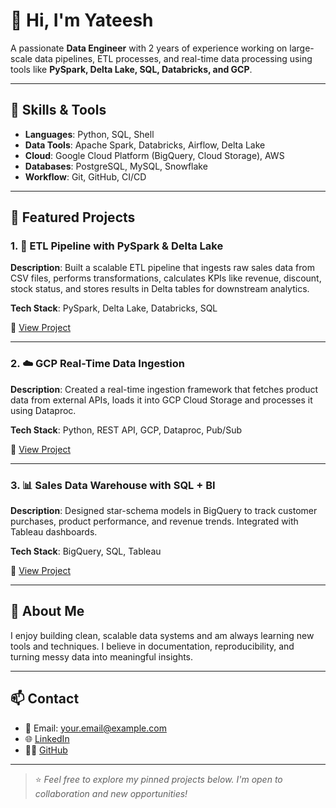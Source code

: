 # 👋 Hi, I'm Yateesh

A passionate **Data Engineer** with 2 years of experience working on large-scale data pipelines, ETL processes, and real-time data processing using tools like **PySpark, Delta Lake, SQL, Databricks, and GCP**.

---

## 🧰 Skills & Tools

- **Languages**: Python, SQL, Shell
- **Data Tools**: Apache Spark, Databricks, Airflow, Delta Lake
- **Cloud**: Google Cloud Platform (BigQuery, Cloud Storage), AWS
- **Databases**: PostgreSQL, MySQL, Snowflake
- **Workflow**: Git, GitHub, CI/CD

---

## 📂 Featured Projects

### 1. 🚀 ETL Pipeline with PySpark & Delta Lake
**Description**: Built a scalable ETL pipeline that ingests raw sales data from CSV files, performs transformations, calculates KPIs like revenue, discount, stock status, and stores results in Delta tables for downstream analytics.

**Tech Stack**: PySpark, Delta Lake, Databricks, SQL

🔗 [View Project](https://github.com/YOUR_USERNAME/etl-pyspark-delta)

---

### 2. ☁️ GCP Real-Time Data Ingestion
**Description**: Created a real-time ingestion framework that fetches product data from external APIs, loads it into GCP Cloud Storage and processes it using Dataproc.

**Tech Stack**: Python, REST API, GCP, Dataproc, Pub/Sub

🔗 [View Project](https://github.com/YOUR_USERNAME/gcp-data-ingestion)

---

### 3. 📊 Sales Data Warehouse with SQL + BI
**Description**: Designed star-schema models in BigQuery to track customer purchases, product performance, and revenue trends. Integrated with Tableau dashboards.

**Tech Stack**: BigQuery, SQL, Tableau

🔗 [View Project](https://github.com/YOUR_USERNAME/sales-dw-sql)

---

## 📝 About Me

I enjoy building clean, scalable data systems and am always learning new tools and techniques. I believe in documentation, reproducibility, and turning messy data into meaningful insights.

---

## 📫 Contact
- 📧 Email: your.email@example.com
- 🌐 [LinkedIn](https://www.linkedin.com/in/YOUR_USERNAME)
- 🧑‍💻 [GitHub](https://github.com/YOUR_USERNAME)

---

> ⭐ *Feel free to explore my pinned projects below. I'm open to collaboration and new opportunities!*
